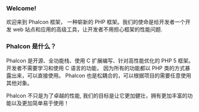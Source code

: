 ###  **Welcome!** 


欢迎来到 Phalcon 框架， 一种崭新的 PHP 框架。我们的使命是给开发者一个开发 web 站点和应用的高级工具，让开发者不用担心框架的性能问题.

 
### **Phalcon 是什么？**


Phalcon 是开源、全功能栈、使用 C 扩展编写、针对高性能优化的 PHP 5 框架。 开发者不需要学习和使用 C 语言的功能， 因为所有的功能都以 PHP 类的方式暴露出来，可以直接使用。 Phalcon 也是松耦合的，可以根据项目的需要任意使用其他对象。

Phalcon 不只是为了卓越的性能, 我们的目标是让它更加健壮，拥有更加丰富的功能以及更加简单易于使用！